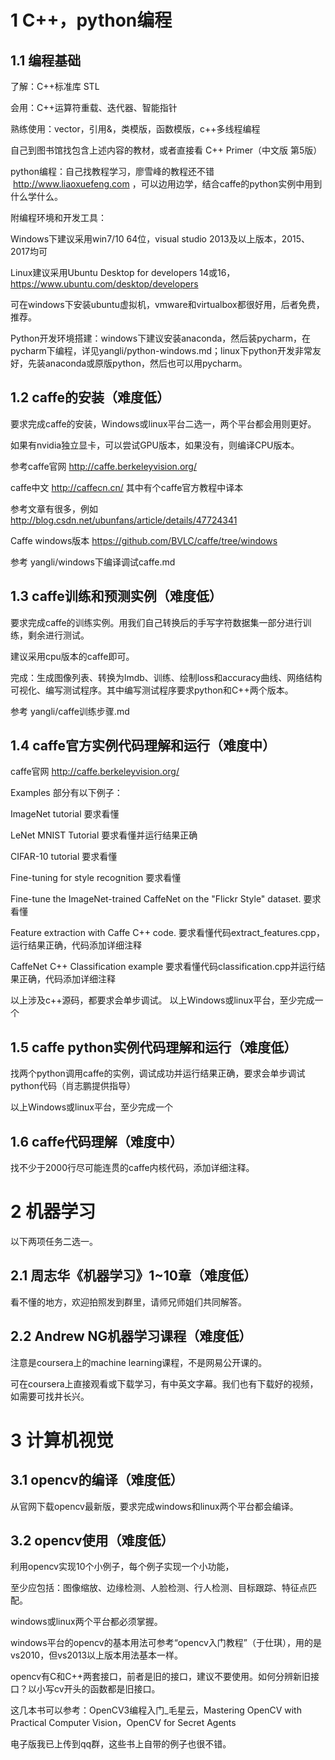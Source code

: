 # 1 C++，python编程

## 1.1 编程基础

了解：C++标准库 STL

会用：C++运算符重载、迭代器、智能指针

熟练使用：vector，引用&，类模版，函数模版，c++多线程编程

自己到图书馆找包含上述内容的教材，或者直接看 C++ Primer（中文版 第5版）

python编程：自己找教程学习，廖雪峰的教程还不错  http://www.liaoxuefeng.com ，可以边用边学，结合caffe的python实例中用到什么学什么。

附编程环境和开发工具：

Windows下建议采用win7/10 64位，visual studio 2013及以上版本，2015、2017均可

Linux建议采用Ubuntu Desktop for developers 14或16，https://www.ubuntu.com/desktop/developers

可在windows下安装ubuntu虚拟机，vmware和virtualbox都很好用，后者免费，推荐。

Python开发环境搭建：windows下建议安装anaconda，然后装pycharm，在pycharm下编程，详见yangli/python-windows.md；linux下python开发非常友好，先装anaconda或原版python，然后也可以用pycharm。


## 1.2 caffe的安装（难度低）
要求完成caffe的安装，Windows或linux平台二选一，两个平台都会用则更好。

如果有nvidia独立显卡，可以尝试GPU版本，如果没有，则编译CPU版本。

参考caffe官网 http://caffe.berkeleyvision.org/

caffe中文 http://caffecn.cn/  其中有个caffe官方教程中译本

参考文章有很多，例如 http://blog.csdn.net/ubunfans/article/details/47724341

Caffe windows版本  https://github.com/BVLC/caffe/tree/windows

参考 yangli/windows下编译调试caffe.md

## 1.3 caffe训练和预测实例（难度低）
要求完成caffe的训练实例。用我们自己转换后的手写字符数据集一部分进行训练，剩余进行测试。

建议采用cpu版本的caffe即可。

完成：生成图像列表、转换为lmdb、训练、绘制loss和accuracy曲线、网络结构可视化、编写测试程序。其中编写测试程序要求python和C++两个版本。

参考 yangli/caffe训练步骤.md

## 1.4 caffe官方实例代码理解和运行（难度中）
caffe官网 http://caffe.berkeleyvision.org/

Examples 部分有以下例子：

ImageNet tutorial 要求看懂 

LeNet MNIST Tutorial 要求看懂并运行结果正确

CIFAR-10 tutorial 要求看懂

Fine-tuning for style recognition 要求看懂

Fine-tune the ImageNet-trained CaffeNet on the "Flickr Style" dataset. 要求看懂

Feature extraction with Caffe C++ code.  要求看懂代码extract_features.cpp，运行结果正确，代码添加详细注释

CaffeNet C++ Classification example 要求看懂代码classification.cpp并运行结果正确，代码添加详细注释

以上涉及c++源码，都要求会单步调试。
以上Windows或linux平台，至少完成一个

## 1.5 caffe python实例代码理解和运行（难度低）

找两个python调用caffe的实例，调试成功并运行结果正确，要求会单步调试python代码（肖志鹏提供指导）

以上Windows或linux平台，至少完成一个

## 1.6 caffe代码理解（难度中）
找不少于2000行尽可能连贯的caffe内核代码，添加详细注释。

# 2 机器学习
以下两项任务二选一。
## 2.1 周志华《机器学习》1~10章（难度低）
看不懂的地方，欢迎拍照发到群里，请师兄师姐们共同解答。

## 2.2 Andrew NG机器学习课程（难度低）

注意是coursera上的machine learning课程，不是网易公开课的。

可在coursera上直接观看或下载学习，有中英文字幕。我们也有下载好的视频，如需要可找井长兴。

# 3 计算机视觉
## 3.1 opencv的编译（难度低）
从官网下载opencv最新版，要求完成windows和linux两个平台都会编译。

## 3.2 opencv使用（难度低）
利用opencv实现10个小例子，每个例子实现一个小功能，

至少应包括：图像缩放、边缘检测、人脸检测、行人检测、目标跟踪、特征点匹配。

windows或linux两个平台都必须掌握。

windows平台的opencv的基本用法可参考“opencv入门教程”（于仕琪），用的是vs2010，但vs2013以上版本用法基本一样。

opencv有C和C++两套接口，前者是旧的接口，建议不要使用。如何分辨新旧接口？以小写cv开头的函数都是旧接口。

这几本书可以参考：OpenCV3编程入门_毛星云，Mastering OpenCV with Practical Computer Vision，OpenCV for Secret Agents

电子版我已上传到qq群，这些书上自带的例子也很不错。





